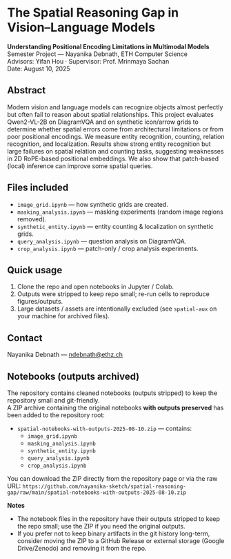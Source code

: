 # The Spatial Reasoning Gap in Vision–Language Models

**Understanding Positional Encoding Limitations in Multimodal Models**  
Semester Project — Nayanika Debnath, ETH Computer Science  
Advisors: Yifan Hou · Supervisor: Prof. Mrinmaya Sachan  
Date: August 10, 2025

## Abstract
Modern vision and language models can recognize objects almost perfectly but often fail to reason about spatial relationships. This project evaluates Qwen2-VL-2B on DiagramVQA and on synthetic icon/arrow grids to determine whether spatial errors come from architectural limitations or from poor positional encodings. We measure entity recognition, counting, relation recognition, and localization. Results show strong entity recognition but large failures on spatial relation and counting tasks, suggesting weaknesses in 2D RoPE-based positional embeddings. We also show that patch-based (local) inference can improve some spatial queries.

## Files included
- `image_grid.ipynb` — how synthetic grids are created.
- `masking_analysis.ipynb` — masking experiments (random image regions removed).
- `synthetic_entity.ipynb` — entity counting & localization on synthetic grids.
- `query_analysis.ipynb` — question analysis on DiagramVQA.
- `crop_analysis.ipynb` — patch-only / crop analysis experiments.

## Quick usage
1. Clone the repo and open notebooks in Jupyter / Colab.
2. Outputs were stripped to keep repo small; re-run cells to reproduce figures/outputs.
3. Large datasets / assets are intentionally excluded (see `spatial-aux` on your machine for archived files).

## Contact
Nayanika Debnath — ndebnath@ethz.ch

## Notebooks (outputs archived)

The repository contains cleaned notebooks (outputs stripped) to keep the repository small and git-friendly.  
A ZIP archive containing the original notebooks **with outputs preserved** has been added to the repository root:

- `spatial-notebooks-with-outputs-2025-08-10.zip` — contains:
  - `image_grid.ipynb`
  - `masking_analysis.ipynb`
  - `synthetic_entity.ipynb`
  - `query_analysis.ipynb`
  - `crop_analysis.ipynb`

You can download the ZIP directly from the repository page or via the raw URL:
`https://github.com/nayanika-sketch/spatial-reasoning-gap/raw/main/spatial-notebooks-with-outputs-2025-08-10.zip`

**Notes**
- The notebook files in the repository have their outputs stripped to keep the repo small; use the ZIP if you need the original outputs.  
- If you prefer not to keep binary artifacts in the git history long-term, consider moving the ZIP to a GitHub Release or external storage (Google Drive/Zenodo) and removing it from the repo.
